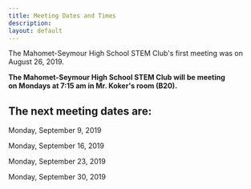 ```yaml
---
title: Meeting Dates and Times
description:
layout: default
---
```


The Mahomet-Seymour High School STEM Club's first meeting was on August 26, 2019.
  
  
  
   
**The Mahomet-Seymour High School STEM Club will be meeting                 
on Mondays at 7:15 am in Mr. Koker's room (B20).**
  
  
  
## **The next meeting dates are:**

Monday, September 9, 2019

Monday, September 16, 2019

Monday, September 23, 2019

Monday, September 30, 2019
